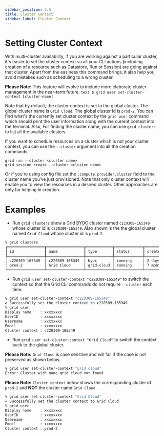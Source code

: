 ```yaml
---
sidebar_position: 2.5
title: Cluster Context
sidebar_label: Cluster Context
---
```


# Setting Cluster Context

With multi-cluster availability, if you are working against a particular cluster, it's easier to set the
cluster context so all your CLI actions (including creation of a resource such as Datastore, Run or Session) are going
against that cluster. Apart from the easiness this command brings, it also help you avoid mistakes such
as scheduling to a wrong cluster.


<note>**Please Note:** This feature will evolve to include more elaborate cluster management in the near-term future.
```text $ grid user set-cluster-context [cluster-name]```
</note>

Note that by default, the cluster context is set to the global cluster. The global cluster name is `Grid Cloud`. The global cluster id is `prod-2`.
You can find what's the currently
set cluster context by the `grid user` command which should print the user information along with the current
context into the terminal. Also, For finding the cluster name, you  can use `grid clusters` to list all the
available clusters

If you want to schedule resources on a cluster which is not your cluster context, you can use the `--cluster` argument
into all the creation commands.

```
grid run --cluster <cluster name>
grid session create --cluster <cluster name>
```

Or if you're using config file set the `.compute.provider.cluster` field to the cluster name you've just provisioned. Note that only cluster context will enable you to view the resources in a desired cluster. Other approaches are only for helping in creation.

# Examples

- Run `grid clusters` show a Grid [BYOC](https://docs.grid.ai/platform/custom-cloud-credentials/customer-managed-byoc) cluster named `c220309-165349` whose cluster id is `c220309-165349`.
Also shown is the the global cluster named `Grid Cloud` whose cluster id is `prod-2`.

```bash
% grid clusters
┏━━━━━━━━━━━━━━━━━┳━━━━━━━━━━━━━━━━━┳━━━━━━━━━━━━┳━━━━━━━━━━━━━┳━━━━━━━━━━━━━━┓
┃ id              ┃ name            ┃ type       ┃ status      ┃ created      ┃
┡━━━━━━━━━━━━━━━━━╇━━━━━━━━━━━━━━━━━╇━━━━━━━━━━━━╇━━━━━━━━━━━━━╇━━━━━━━━━━━━━━┩
│ c220309-165349  │ c220309-165349  │ byoc       │ running     │ 2 days ago   │
│ prod-2          │ Grid Cloud      │ grid-cloud │ running     │ 7 months ago │
└─────────────────┴─────────────────┴────────────┴─────────────┴──────────────┘
```

- Run `grid user set-cluster-context "c220309-165349"` to switch the context so that the Grid CLI commands do not require `--cluster` each time.
```bash
% grid user set-cluster-context "c220309-165349"
✔ Successfully set the cluster context to c220309-165349
% grid user
Display name    : xxxxxxxx
UserID          : xxxxxxxx
Username        : xxxxxxxx
Email           : xxxxxxxx
Cluster context : c220309-165349
```

- Run `grid user set-cluster-context "Grid Cloud"` to switch the context back to the global cluster.  

**Please Note:** `Grid Cloud` is case senstive and will fail if the case is not preserved as shown below.
```bash
% grid user set-cluster-context "grid cloud"
Error: Cluster with name grid cloud not found
```

**Please Note:** `Cluster context` below shows the corresponding cluster id `prod-2` and **NOT** the cluster name `Grid Cloud`.
```bash
% grid user set-cluster-context "Grid Cloud"
✔ Successfully set the cluster context to Grid Cloud
% grid user
Display name    : xxxxxxxx
UserID          : xxxxxxxx
Username        : xxxxxxxx
Email           : xxxxxxxx
Cluster context : prod-2
```  
